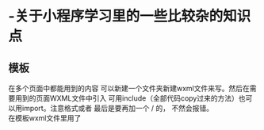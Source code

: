 # -关于小程序学习里的一些比较杂的知识点

<h2>模板</h2>
  在多个页面中都能用到的内容  可以新建一个文件夹新建wxml文件来写。然后在需要用到的页面WXML文件中引入  可用include（全部代码copy过来的方法）也可以用import。注意格式<include src="../templates/header"/>或者<import src="../templates/footer"/>  最后是要再加一个 / 的，  不然会报错。 </br>
  在模板wxml文件里用了<template>标签的话 在引入时一定要写<template is=""/>引号里写标签的name值。
  
# 相对定位和绝对定位

相对定位是以自身原来的位置作参考再在top/bottom/left/right方向作移动，且原来的位置还被占用
绝对定位是以已定位的最近的父级容器作参考，没有原来的位置了
